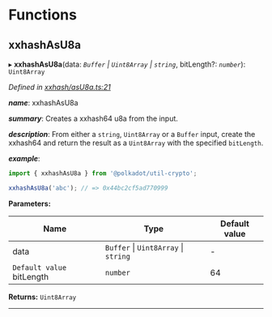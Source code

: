 

# Functions

<a id="xxhashasu8a"></a>

##  xxhashAsU8a

▸ **xxhashAsU8a**(data: *`Buffer` \| `Uint8Array` \| `string`*, bitLength?: *`number`*): `Uint8Array`

*Defined in [xxhash/asU8a.ts:21](https://github.com/polkadot-js/common/blob/fef3e85/packages/util-crypto/src/xxhash/asU8a.ts#L21)*

*__name__*: xxhashAsU8a

*__summary__*: Creates a xxhash64 u8a from the input.

*__description__*: From either a `string`, `Uint8Array` or a `Buffer` input, create the xxhash64 and return the result as a `Uint8Array` with the specified `bitLength`.

*__example__*:   

```javascript
import { xxhashAsU8a } from '@polkadot/util-crypto';

xxhashAsU8a('abc'); // => 0x44bc2cf5ad770999
```

**Parameters:**

| Name | Type | Default value |
| ------ | ------ | ------ |
| data | `Buffer` \| `Uint8Array` \| `string` | - |
| `Default value` bitLength | `number` | 64 |

**Returns:** `Uint8Array`

___

